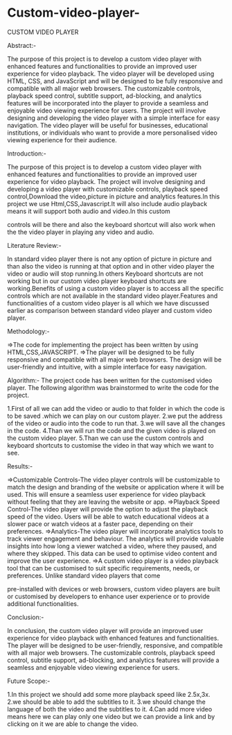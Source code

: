 # Custom-video-player-


CUSTOM VIDEO PLAYER

Abstract:-

The purpose of this project is to develop a custom video player with
enhanced features and functionalities to provide an improved user
experience for video playback. The video player will be developed
using HTML, CSS, and JavaScript and will be designed to be fully
responsive and compatible with all major web browsers. The
customizable controls, playback speed control, subtitle support,
ad-blocking, and analytics features will be incorporated into the
player to provide a seamless and enjoyable video viewing experience
for users. The project will involve designing and developing the video
player with a simple interface for easy navigation. The video player
will be useful for businesses, educational institutions, or individuals
who want to provide a more personalised video viewing experience
for their audience.

Introduction:-

The purpose of this project is to develop a custom video player
with enhanced features and functionalities to provide an
improved user experience for video playback. The project will
involve designing and developing a video player with
customizable controls, playback speed control,Download the
video,picture in picture and analytics features.In this project we
use Html,CSS,Javascript.It will also include audio playback
means it will support both audio and video.In this custom

controls will be there and also the keyboard shortcut will also
work when the the video player in playing any video and audio.

Literature Review:-

In standard video player there is not any option of picture in
picture and than also the video is running at that option and in
other video player the video or audio will stop running.In others
Keyboard shortcuts are not working but in our custom video
player keyboard shortcuts are working.Benefits of using a
custom video player is to access all the specific controls which
are not available in the standard video player.Features and
functionalities of a custom video player is all which we have
discussed earlier as comparison between standard video player
and custom video player.

Methodology:-

=>The code for implementing the project has been written by
using HTML,CSS,JAVASCRIPT.
=>The player will be designed to be fully responsive and
compatible with all major web browsers. The design will be
user-friendly and intuitive, with a simple interface for easy
navigation.

Algorithm:-
The project code has been written for the customised video
player. The following algorithm was brainstormed to write the
code for the project.

1.First of all we can add the video or audio to that folder in
which the code is to be saved .which we can play on our
custom player.
2.we put the address of the video or audio into the code to run
that.
3.we will save all the changes in the code.
4.Than we will run the code and the given video is played on
the custom video player.
5.Than we can use the custom controls and keyboard shortcuts
to customise the video in that way which we want to see.

Results:-

=>Customizable Controls-The video player controls will be
customizable to match the design and branding of the website
or application where it will be used. This will ensure a seamless
user experience for video playback without feeling that they are
leaving the website or app.
=>Playback Speed Control-The video player will provide the
option to adjust the playback speed of the video. Users will be
able to watch educational videos at a slower pace or watch
videos at a faster pace, depending on their preferences.
=>Analytics-The video player will incorporate analytics tools to
track viewer engagement and behaviour. The analytics will
provide valuable insights into how long a viewer watched a
video, where they paused, and where they skipped. This data
can be used to optimise video content and improve the user
experience.
=>A custom video player is a video playback tool that can be
customised to suit specific requirements, needs, or
preferences. Unlike standard video players that come

pre-installed with devices or web browsers, custom video
players are built or customised by developers to enhance user
experience or to provide additional functionalities.

Conclusion:-

In conclusion, the custom video player will provide an improved
user experience for video playback with enhanced features and
functionalities. The player will be designed to be user-friendly,
responsive, and compatible with all major web browsers. The
customizable controls, playback speed control, subtitle support,
ad-blocking, and analytics features will provide a seamless and
enjoyable video viewing experience for users.

Future Scope:-

1.In this project we should add some more playback speed like
2.5x,3x.
2.we should be able to add the subtitles to it.
3.we should change the language of both the video and the
subtitles to it.
4.Can add more video means here we can play only one video
but we can provide a link and by clicking on it we are able to
change the video.
